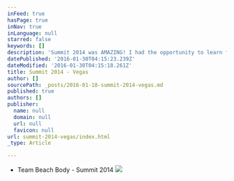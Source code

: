 ```yaml
---
inFeed: true
hasPage: true
inNav: true
inLanguage: null
starred: false
keywords: []
description: 'Summit 2014 was AMAZING! I had the opportunity to learn from so many successful people about their stories, how they built their business, the lives they helped changed and I was completely inspired and blown away.'
datePublished: '2016-01-30T04:15:23.239Z'
dateModified: '2016-01-30T04:15:18.261Z'
title: Summit 2014 - Vegas
author: []
sourcePath: _posts/2016-01-18-summit-2014-vegas.md
published: true
authors: []
publisher:
  name: null
  domain: null
  url: null
  favicon: null
url: summit-2014-vegas/index.html
_type: Article

---
```

* Team Beach Body - Summit 2014 ![](https://s3-us-west-2.amazonaws.com/the-grid-img/p/751b0416c3fc4f039a26bdfd5960836a1a482971.jpg)